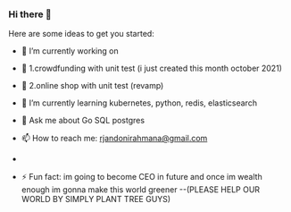 ### Hi there 👋

<!--
**rjandonirahmana/rjandonirahmana** is a ✨ _special_ ✨ repository because its `README.md` (this file) appears on your GitHub profile  -->

Here are some ideas to get you started:

- 🔭 I’m currently working on 
- 🔭 1.crowdfunding with unit test (i just created this month october 2021)
- 🔭 2.online shop with unit test (revamp)



- 🌱 I’m currently learning kubernetes, python, redis, elasticsearch
- 💬 Ask me about Go SQL postgres
- 📫 How to reach me: rjandonirahmana@gmail.com
- 
- ⚡ Fun fact: im going to become CEO in future and once im wealth enough im gonna make this world greener
--(PLEASE HELP OUR WORLD BY SIMPLY PLANT TREE GUYS)

